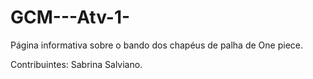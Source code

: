# GCM---Atv-1-
Página informativa sobre o bando dos chapéus de palha de One piece.

Contribuintes: Sabrina Salviano.
